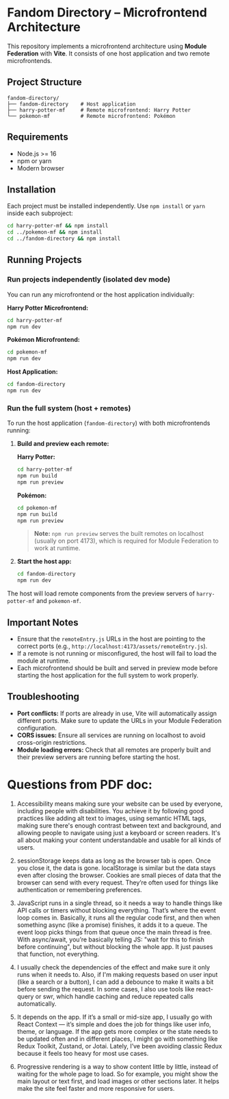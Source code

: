 # Fandom Directory – Microfrontend Architecture

This repository implements a microfrontend architecture using **Module Federation** with **Vite**. It consists of one host application and two remote microfrontends.

## Project Structure

```text
fandom-directory/
├── fandom-directory    # Host application
├── harry-potter-mf     # Remote microfrontend: Harry Potter
└── pokemon-mf          # Remote microfrontend: Pokémon
```

## Requirements

- Node.js >= 16
- npm or yarn
- Modern browser

## Installation

Each project must be installed independently. Use `npm install` or `yarn` inside each subproject:

```bash
cd harry-potter-mf && npm install
cd ../pokemon-mf && npm install
cd ../fandom-directory && npm install
```

## Running Projects

### Run projects independently (isolated dev mode)

You can run any microfrontend or the host application individually:

**Harry Potter Microfrontend:**

```bash
cd harry-potter-mf
npm run dev
```

**Pokémon Microfrontend:**

```bash
cd pokemon-mf
npm run dev
```

**Host Application:**

```bash
cd fandom-directory
npm run dev
```

### Run the full system (host + remotes)

To run the host application (`fandom-directory`) with both microfrontends running:

1. **Build and preview each remote:**

   **Harry Potter:**

   ```bash
   cd harry-potter-mf
   npm run build
   npm run preview
   ```

   **Pokémon:**

   ```bash
   cd pokemon-mf
   npm run build
   npm run preview
   ```

   > **Note:** `npm run preview` serves the built remotes on localhost (usually on port 4173), which is required for Module Federation to work at runtime.

2. **Start the host app:**
   ```bash
   cd fandom-directory
   npm run dev
   ```

The host will load remote components from the preview servers of `harry-potter-mf` and `pokemon-mf`.

## Important Notes

- Ensure that the `remoteEntry.js` URLs in the host are pointing to the correct ports (e.g., `http://localhost:4173/assets/remoteEntry.js`).
- If a remote is not running or misconfigured, the host will fail to load the module at runtime.
- Each microfrontend should be built and served in preview mode before starting the host application for the full system to work properly.

## Troubleshooting

- **Port conflicts:** If ports are already in use, Vite will automatically assign different ports. Make sure to update the URLs in your Module Federation configuration.
- **CORS issues:** Ensure all services are running on localhost to avoid cross-origin restrictions.
- **Module loading errors:** Check that all remotes are properly built and their preview servers are running before starting the host.

# Questions from PDF doc:

1. Accessibility means making sure your website can be used by everyone, including people with disabilities. You achieve it by following good practices like adding alt text to images, using semantic HTML tags, making sure there's enough contrast between text and background, and allowing people to navigate using just a keyboard or screen readers. It's all about making your content understandable and usable for all kinds of users.

2. sessionStorage keeps data as long as the browser tab is open. Once you close it, the data is gone. localStorage is similar but the data stays even after closing the browser. Cookies are small pieces of data that the browser can send with every request. They’re often used for things like authentication or remembering preferences.

3. JavaScript runs in a single thread, so it needs a way to handle things like API calls or timers without blocking everything. That’s where the event loop comes in. Basically, it runs all the regular code first, and then when something async (like a promise) finishes, it adds it to a queue. The event loop picks things from that queue once the main thread is free. With async/await, you’re basically telling JS: "wait for this to finish before continuing", but without blocking the whole app. It just pauses that function, not everything.

4. I usually check the dependencies of the effect and make sure it only runs when it needs to. Also, if I'm making requests based on user input (like a search or a button), I can add a debounce to make it waits a bit before sending the request. In some cases, I also use tools like react-query or swr, which handle caching and reduce repeated calls automatically.

5. It depends on the app. If it’s a small or mid-size app, I usually go with React Context — it’s simple and does the job for things like user info, theme, or language. If the app gets more complex or the state needs to be updated often and in different places, I might go with something like Redux Toolkit, Zustand, or Jotai. Lately, I’ve been avoiding classic Redux because it feels too heavy for most use cases.

6. Progressive rendering is a way to show content little by little, instead of waiting for the whole page to load. So for example, you might show the main layout or text first, and load images or other sections later. It helps make the site feel faster and more responsive for users.
